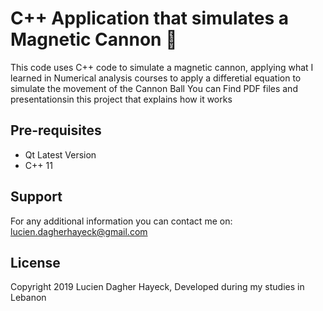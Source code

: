 C++ Application that simulates a Magnetic Cannon 🚀
========================================

This code uses C++ code to simulate a magnetic cannon, applying what I learned in Numerical analysis courses to apply a differetial equation to simulate the movement of the Cannon Ball
You can Find PDF files and presentationsin this project that explains how it works

Pre-requisites
--------------
- Qt Latest Version
- C++ 11

Support
---------
For any additional information you can contact me on: lucien.dagherhayeck@gmail.com


License
---------

Copyright 2019 Lucien Dagher Hayeck, Developed during my studies in Lebanon



